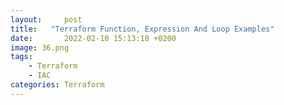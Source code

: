 ```yaml
---
layout:     post
title:   "Terraform Function, Expression And Loop Examples"
date:       2022-02-10 15:13:18 +0200
image: 36.png
tags:
    - Terraform
    - IAC
categories: Terraform
---
```

